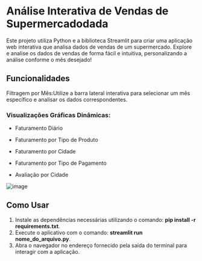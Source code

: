 # Análise Interativa de Vendas de Supermercadodada

Este projeto utiliza Python e a biblioteca Streamlit para criar uma aplicação web interativa que analisa dados de vendas de um supermercado. Explore e analise os dados de vendas de forma fácil e intuitiva, personalizando a análise conforme o mês desejado!


## Funcionalidades

Filtragem por Mês:Utilize a barra lateral interativa para selecionar um mês específico e analisar os dados correspondentes.

### Visualizações Gráficas Dinâmicas:

- Faturamento Diário
+ Faturamento por Tipo de Produto
- Faturamento por Cidade
+ Faturamento por Tipo de Pagamento
- Avaliação por Cidade


![image](https://github.com/IgorEmanuell/Dashboard-em-python/assets/101201824/b040ec1b-82c6-464f-a675-b0b7b7795b43)

## Como Usar
1. Instale as dependências necessárias utilizando o comando: **pip install -r requirements.txt**.
2. Execute o aplicativo com o comando: **streamlit run nome_do_arquivo.py**.
3. Abra o navegador no endereço fornecido pela saída do terminal para interagir com a aplicação.

   
